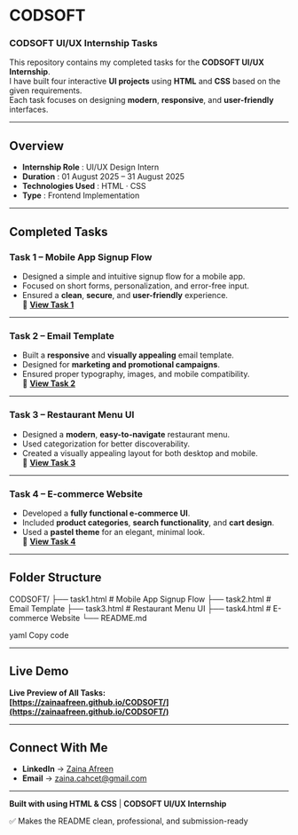 # CODSOFT  
### CODSOFT UI/UX Internship Tasks  

This repository contains my completed tasks for the **CODSOFT UI/UX Internship**.  
I have built four interactive **UI projects** using **HTML** and **CSS** based on the given requirements.  
Each task focuses on designing **modern**, **responsive**, and **user-friendly** interfaces.  

---

## **Overview**  
- **Internship Role** : UI/UX Design Intern  
- **Duration** : 01 August 2025 – 31 August 2025  
- **Technologies Used** : HTML · CSS  
- **Type** : Frontend Implementation  

---

## **Completed Tasks**

### **Task 1 – Mobile App Signup Flow**
- Designed a simple and intuitive signup flow for a mobile app.  
- Focused on short forms, personalization, and error-free input.  
- Ensured a **clean**, **secure**, and **user-friendly** experience.  
🔗 **[View Task 1](https://zainaafreen.github.io/CODSOFT/task1.html)**

---

### **Task 2 – Email Template**
- Built a **responsive** and **visually appealing** email template.  
- Designed for **marketing and promotional campaigns**.  
- Ensured proper typography, images, and mobile compatibility.  
🔗 **[View Task 2](https://zainaafreen.github.io/CODSOFT/task2.html)**

---

### **Task 3 – Restaurant Menu UI**
- Designed a **modern**, **easy-to-navigate** restaurant menu.  
- Used categorization for better discoverability.  
- Created a visually appealing layout for both desktop and mobile.  
🔗 **[View Task 3](https://zainaafreen.github.io/CODSOFT/task3.html)**

---

### **Task 4 – E-commerce Website**
- Developed a **fully functional e-commerce UI**.  
- Included **product categories**, **search functionality**, and **cart design**.  
- Used a **pastel theme** for an elegant, minimal look.  
🔗 **[View Task 4](https://zainaafreen.github.io/CODSOFT/task4.html)**

---

## **Folder Structure**

CODSOFT/
├── task1.html # Mobile App Signup Flow
├── task2.html # Email Template
├── task3.html # Restaurant Menu UI
├── task4.html # E-commerce Website
└── README.md

yaml
Copy code

---

## **Live Demo**

**Live Preview of All Tasks:**  
**[https://zainaafreen.github.io/CODSOFT/](https://zainaafreen.github.io/CODSOFT/)**  

---

## **Connect With Me**

- **LinkedIn** → [Zaina Afreen](https://www.linkedin.com/in/zaina-afreen-76892a265/)  
- **Email** → [zaina.cahcet@gmail.com](mailto:zaina.cahcet@gmail.com)  

---

**Built with using HTML & CSS** | **CODSOFT UI/UX Internship**

✅ Makes the README clean, professional, and submission-ready

